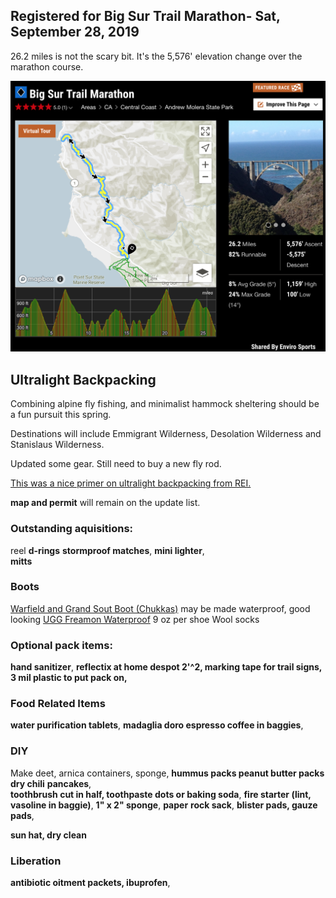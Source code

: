 ## Registered for Big Sur Trail Marathon- Sat, September 28, 2019

26.2 miles is not the scary bit. It's the 5,576' elevation change over the marathon course.

![bigSurMarathon](bigSurMarathon.png)

## Ultralight Backpacking

Combining alpine fly fishing, and minimalist hammock sheltering should be a fun pursuit this spring. 

Destinations will include Emmigrant Wilderness, Desolation Wilderness and Stanislaus Wilderness.

Updated some gear. Still need to buy a new fly rod.

[This was a nice primer on ultralight backpacking from REI.](https://www.rei.com/learn/expert-advice/ultralight-backpacking.html)

**map and permit** will remain on the update list.


### Outstanding aquisitions:

reel
**d-rings** 
**stormproof matches**, **mini lighter**,  
**mitts**

### Boots

[Warfield and Grand Sout Boot (Chukkas)](https://www.dsw.com/en/us/product/warfield-and-grand-scout-boot/431390?activeColor=001) may be made waterproof, good looking
[UGG Freamon Waterproof](https://www.zappos.com/p/ugg-freamon-waterproof-grizzly/product/8916094/color/237127) 9 oz per shoe
Wool socks

### Optional pack items:

**hand sanitizer**,
**reflectix at home despot 2'^2,
marking tape for trail signs,
3 mil plastic to put pack on,**


### Food Related Items

**water purification tablets**,
**madaglia doro espresso coffee in 
baggies**, 


### DIY

Make deet, 
arnica containers,
sponge,
**hummus packs
peanut butter packs
dry chili**
**pancakes**,  
**toothbrush cut in half, 
toothpaste dots or baking soda**,
**fire starter (lint, vasoline in baggie)**, 
**1" x 2" sponge**,
**paper**
**rock sack**, 
**blister pads, gauze pads**,

**sun hat, dry clean**


### Liberation

**antibiotic oitment packets, ibuprofen**,







